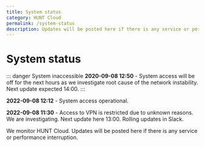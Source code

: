 ```yaml
---
title: System status
category: HUNT Cloud
permalink: /system-status
description: Updates will be posted here if there is any service or performance interruption.
---
```


# System status


::: danger System inaccessible
**2020-09-08 12:50** - System access will be off for the next hours as we investigate root cause of the network instability. Next update expected 14:00.
:::

**2022-09-08 12:12** - System access operational.

**2022-09-08 11:30** - Access to VPN is restricted due to unknown reasons. We are investigating. Next update here 13:00. Rolling updates in Slack.


<!--



# Colors

- Green = operational.
- Yellow = reduced performance.
- Red = some or all services are inaccessible.

# Example statement

Reduced performance reported. We are investigating. Next update expected 14:30.


# Statement construction

1. State what's reported, such as
   - Reduced performance reported.
   - Inaccessible labs reported.
   - Connection difficulties reported.

2. State what we are doing, such as
   - We are investigating.
   - We will start to investigate first thing in the morning.

3. State next expected info update, such as
   - Next update expected (e.g. 30 min after statement)

# Color example: GREEN

::: tip All systems
Operational
:::

# Color example: ORANGE

::: warning All systems
**2020-00-00 22:46** - Reduced performance reported. We are investigating. Next update expected 23:30.
:::

# Color example: RED

::: danger Lab access
**2020-00-00 22:46** - Some or all labs are inaccsessible. We are investigating. Next update expected 23:30.
:::

::: danger All systems
Shut off.
:::

-->

We monitor HUNT Cloud. Updates will be posted here if there is any service or performance interruption.

